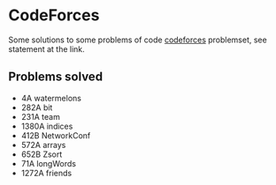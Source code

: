 # CodeForces 

Some solutions to some problems of code [codeforces](problemset?order=BY_RATING_DESC) problemset, see statement at the link.

## Problems solved
* 4A watermelons
* 282A bit
* 231A team
* 1380A indices
* 412B NetworkConf
* 572A arrays
* 652B Zsort
* 71A longWords
* 1272A friends
